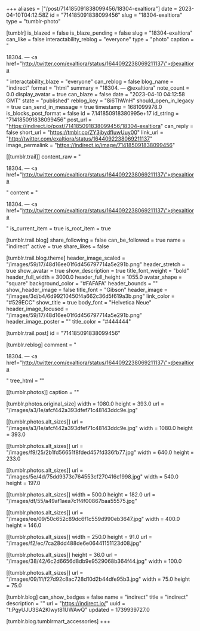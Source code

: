 +++
aliases = ["/post/714185091838099456/18304-exaltiora"]
date = 2023-04-10T04:12:58Z
id = "714185091838099456"
slug = "18304-exaltiora"
type = "tumblr-photo"

[tumblr]
is_blazed = false
is_blaze_pending = false
slug = "18304-exaltiora"
can_like = false
interactability_reblog = "everyone"
type = "photo"
caption = "<p>18304. — <a href=\"http://twitter.com/exaltiora/status/1644092238069211137\">@exaltiora</a></p>"
interactability_blaze = "everyone"
can_reblog = false
blog_name = "indirect"
format = "html"
summary = "18304. — @exaltiora"
note_count = 0.0
display_avatar = true
can_blaze = false
date = "2023-04-10 04:12:58 GMT"
state = "published"
reblog_key = "8i6ThWnH"
should_open_in_legacy = true
can_send_in_message = true
timestamp = 1681099978.0
is_blocks_post_format = false
id = 7.141850918380995e+17
id_string = "714185091838099456"
post_url = "https://indirect.io/post/714185091838099456/18304-exaltiora"
can_reply = false
short_url = "https://tmblr.co/ZY3jbydfIuwUuy00"
link_url = "http://twitter.com/exaltiora/status/1644092238069211137"
image_permalink = "https://indirect.io/image/714185091838099456"

[[tumblr.trail]]
content_raw = "<p>18304. — <a href=\"http://twitter.com/exaltiora/status/1644092238069211137\">@exaltiora</a></p>"
content = "<p>18304. &mdash; <a href=\"http://twitter.com/exaltiora/status/1644092238069211137\">@exaltiora</a></p>"
is_current_item = true
is_root_item = true

[tumblr.trail.blog]
share_following = false
can_be_followed = true
name = "indirect"
active = true
share_likes = false

[tumblr.trail.blog.theme]
header_image_scaled = "/images/59/17/48d16ee01f6d456797714a5e291b.png"
header_stretch = true
show_avatar = true
show_description = true
title_font_weight = "bold"
header_full_width = 3000.0
header_full_height = 1055.0
avatar_shape = "square"
background_color = "#FAFAFA"
header_bounds = ""
show_header_image = false
title_font = "Gibson"
header_image = "/images/3d/b4/6d99210450f4a662c36d5f619a3b.png"
link_color = "#529ECC"
show_title = true
body_font = "Helvetica Neue"
header_image_focused = "/images/59/17/48d16ee01f6d456797714a5e291b.png"
header_image_poster = ""
title_color = "#444444"

[tumblr.trail.post]
id = "714185091838099456"

[tumblr.reblog]
comment = "<p>18304. — <a href=\"http://twitter.com/exaltiora/status/1644092238069211137\">@exaltiora</a></p>"
tree_html = ""

[[tumblr.photos]]
caption = ""

[tumblr.photos.original_size]
width = 1080.0
height = 393.0
url = "/images/a3/1e/afcf442a393dfef71c48143ddc9e.jpg"

[[tumblr.photos.alt_sizes]]
url = "/images/a3/1e/afcf442a393dfef71c48143ddc9e.jpg"
width = 1080.0
height = 393.0

[[tumblr.photos.alt_sizes]]
url = "/images/f9/25/2b1fd56651f8fded457fd336fb77.jpg"
width = 640.0
height = 233.0

[[tumblr.photos.alt_sizes]]
url = "/images/5e/4d/75dd9373c764553cf270416c1998.jpg"
width = 540.0
height = 197.0

[[tumblr.photos.alt_sizes]]
width = 500.0
height = 182.0
url = "/images/df/55/a49af1aea7c1f4f00867baa55575.jpg"

[[tumblr.photos.alt_sizes]]
url = "/images/ee/09/50c652c89dc6f1c559d990eb3647.jpg"
width = 400.0
height = 146.0

[[tumblr.photos.alt_sizes]]
width = 250.0
height = 91.0
url = "/images/f2/ec/7ca28dd488de6e06441151123d08.jpg"

[[tumblr.photos.alt_sizes]]
height = 36.0
url = "/images/38/42/6c2d6656d8db9e9529068b364f44.jpg"
width = 100.0

[[tumblr.photos.alt_sizes]]
url = "/images/09/11/f27d92c8ac728d10d2b44dfe95b3.jpg"
width = 75.0
height = 75.0

[tumblr.blog]
can_show_badges = false
name = "indirect"
title = "indirect"
description = ""
url = "https://indirect.io/"
uuid = "t:PgyUJU3SA2Klwyt81UWAwQ"
updated = 1739939727.0

[tumblr.blog.tumblrmart_accessories]
+++
